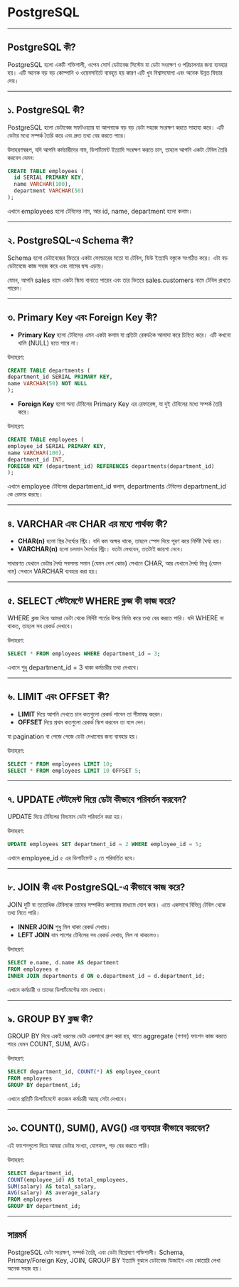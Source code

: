 # PostgreSQL 
---

## PostgreSQL কী?

PostgreSQL হলো একটি শক্তিশালী, ওপেন সোর্স ডেটাবেজ সিস্টেম যা ডেটা সংরক্ষণ ও পরিচালনার জন্য ব্যবহার হয়। এটি অনেক বড় বড় কোম্পানি ও ওয়েবসাইটে ব্যবহৃত হয় কারণ এটি খুব বিশ্বাসযোগ্য এবং অনেক উন্নত ফিচার দেয়।

---

## ১. PostgreSQL কী?

PostgreSQL হলো ডেটাবেজ সফটওয়্যার যা আপনাকে বড় বড় ডেটা সহজে সংরক্ষণ করতে সাহায্য করে। এটি ডেটার মধ্যে সম্পর্ক তৈরি করে এবং দ্রুত তথ্য বের করতে পারে।

উদাহরণস্বরূপ, যদি আপনি কর্মচারীদের নাম, ডিপার্টমেন্ট ইত্যাদি সংরক্ষণ করতে চান, তাহলে আপনি একটা টেবিল তৈরি করবেন যেমন:
```sql
CREATE TABLE employees (
  id SERIAL PRIMARY KEY,
  name VARCHAR(100),
  department VARCHAR(50)
);
```
এখানে employees হলো টেবিলের নাম, আর id, name, department হলো কলাম।

---

## ২. PostgreSQL-এ Schema কী?

Schema হলো ডেটাবেজের ভিতরে একটা ফোল্ডারের মতো যা টেবিল, ভিউ ইত্যাদি বস্তুকে সংগঠিত করে। এটা বড় ডেটাবেজে কাজ সহজ করে এবং নামের দ্বন্দ্ব এড়ায়।

যেমন, আপনি sales নামে একটা স্কিমা বানাতে পারেন এবং তার ভিতরে sales.customers নামে টেবিল রাখতে পারেন।

---

## ৩. Primary Key এবং Foreign Key কী?

- **Primary Key** হলো টেবিলের এমন একটা কলাম যা প্রতিটা রেকর্ডকে আলাদা করে চিহ্নিত করে। এটি কখনো খালি (NULL) হতে পারে না।

উদাহরণ:
```sql
CREATE TABLE departments (
department_id SERIAL PRIMARY KEY,
name VARCHAR(50) NOT NULL
);
```

- **Foreign Key** হলো অন্য টেবিলের Primary Key এর রেফারেন্স, যা দুই টেবিলের মধ্যে সম্পর্ক তৈরি করে।

উদাহরণ:
```sql
CREATE TABLE employees (
employee_id SERIAL PRIMARY KEY,
name VARCHAR(100),
department_id INT,
FOREIGN KEY (department_id) REFERENCES departments(department_id)
);
```

এখানে employee টেবিলের department_id কলাম, departments টেবিলের department_id কে রেফার করছে।

---

## ৪. VARCHAR এবং CHAR এর মধ্যে পার্থক্য কী?

- **CHAR(n)** হলো স্থির দৈর্ঘ্যের স্ট্রিং। যদি কম অক্ষর থাকে, তাহলে স্পেস দিয়ে পূরণ করে নির্দিষ্ট দৈর্ঘ্য হয়।
- **VARCHAR(n)** হলো চলমান দৈর্ঘ্যের স্ট্রিং। যতটা লেখবেন, ততটাই জায়গা নেবে।

সাধারণত যেখানে ডেটার দৈর্ঘ্য সবসময় সমান (যেমন দেশ কোড) সেখানে CHAR, আর যেখানে দৈর্ঘ্য ভিন্ন (যেমন নাম) সেখানে VARCHAR ব্যবহার করা হয়।

---

## ৫. SELECT স্টেটমেন্টে WHERE ক্লজ কী কাজ করে?

WHERE ক্লজ দিয়ে আমরা ডেটা থেকে নির্দিষ্ট শর্তের উপর ভিত্তি করে তথ্য বের করতে পারি। যদি WHERE না থাকত, তাহলে সব রেকর্ড দেখাবে।

উদাহরণ:
```sql
SELECT * FROM employees WHERE department_id = 3;
```

এখানে শুধু department_id = 3 থাকা কর্মচারীর তথ্য দেখাবে।

---

## ৬. LIMIT এবং OFFSET কী?

- **LIMIT** দিয়ে আপনি দেখতে চান কতগুলো রেকর্ড পাবেন তা সীমাবদ্ধ করেন।
- **OFFSET** দিয়ে প্রথম কতগুলো রেকর্ড স্কিপ করবেন তা বলে দেন।

যা pagination বা পেজে পেজে ডেটা দেখানোর জন্য ব্যবহার হয়।

উদাহরণ:
```sql
SELECT * FROM employees LIMIT 10;
SELECT * FROM employees LIMIT 10 OFFSET 5;
```

---

## ৭. UPDATE স্টেটমেন্ট দিয়ে ডেটা কীভাবে পরিবর্তন করবেন?

UPDATE দিয়ে টেবিলের বিদ্যমান ডেটা পরিবর্তন করা হয়।

উদাহরণ:
```sql
UPDATE employees SET department_id = 2 WHERE employee_id = 5;
```

এখানে employee_id ৫ এর ডিপার্টমেন্ট ২ তে পরিবর্তিত হবে।

---

## ৮. JOIN কী এবং PostgreSQL-এ কীভাবে কাজ করে?

JOIN দুটি বা ততোধিক টেবিলকে তাদের সম্পর্কিত কলামের মাধ্যমে যোগ করে। এতে একসাথে বিভিন্ন টেবিল থেকে তথ্য নিতে পারি।

- **INNER JOIN** শুধু মিল থাকা রেকর্ড দেখায়।
- **LEFT JOIN** বাম পাশের টেবিলের সব রেকর্ড দেখায়, মিল না থাকলেও।

উদাহরণ:
```sql
SELECT e.name, d.name AS department
FROM employees e
INNER JOIN departments d ON e.department_id = d.department_id;
```

এখানে কর্মচারী ও তাদের ডিপার্টমেন্টের নাম দেখাবে।

---

## ৯. GROUP BY ক্লজ কী?

GROUP BY দিয়ে একই ধরনের ডেটা একসাথে গ্রুপ করা হয়, যাতে aggregate (গণনা) ফাংশন কাজ করতে পারে যেমন COUNT, SUM, AVG।

উদাহরণ:
```sql
SELECT department_id, COUNT(*) AS employee_count
FROM employees
GROUP BY department_id;
```

এখানে প্রতিটি ডিপার্টমেন্টে কতজন কর্মচারী আছে সেটা দেখাবে।

---

## ১০. COUNT(), SUM(), AVG() এর ব্যবহার কীভাবে করবেন?

এই ফাংশনগুলো দিয়ে আমরা ডেটার সংখ্যা, যোগফল, গড় বের করতে পারি।

উদাহরণ:
```sql
SELECT department_id,
COUNT(employee_id) AS total_employees,
SUM(salary) AS total_salary,
AVG(salary) AS average_salary
FROM employees
GROUP BY department_id;
```

---

## সারমর্ম

PostgreSQL ডেটা সংরক্ষণ, সম্পর্ক তৈরি, এবং ডেটা বিশ্লেষণে শক্তিশালী। Schema, Primary/Foreign Key, JOIN, GROUP BY ইত্যাদি বুঝলে ডেটাবেজ ডিজাইন এবং কোয়েরি লেখা অনেক সহজ হয়।

---





